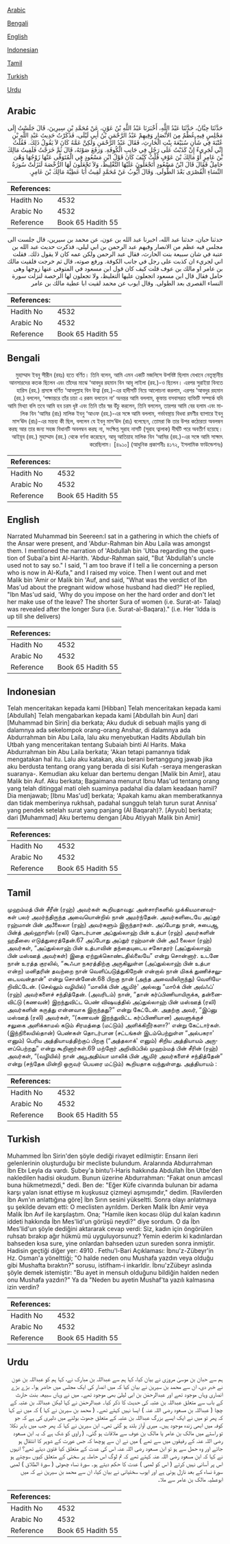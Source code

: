 [Arabic](#arabic)

[Bengali](#bengali)

[English](#english)

[Indonesian](#indonesian)

[Tamil](#tamil)

[Turkish](#turkish)

[Urdu](#urdu)

## Arabic


<div dir="rtl" lang="ar" style={{fontSize:'larger',backgroundColor:'#f8f9fa',padding:20}}>
حَدَّثَنَا حِبَّانُ، حَدَّثَنَا عَبْدُ اللَّهِ، أَخْبَرَنَا عَبْدُ اللَّهِ بْنُ عَوْنٍ، عَنْ مُحَمَّدِ بْنِ سِيرِينَ، قَالَ جَلَسْتُ إِلَى مَجْلِسٍ فِيهِ عُظْمٌ مِنَ الأَنْصَارِ وَفِيهِمْ عَبْدُ الرَّحْمَنِ بْنُ أَبِي لَيْلَى، فَذَكَرْتُ حَدِيثَ عَبْدِ اللَّهِ بْنِ عُتْبَةَ فِي شَأْنِ سُبَيْعَةَ بِنْتِ الْحَارِثِ، فَقَالَ عَبْدُ الرَّحْمَنِ وَلَكِنَّ عَمَّهُ كَانَ لاَ يَقُولُ ذَلِكَ‏.‏ فَقُلْتُ إِنِّي لَجَرِيءٌ إِنْ كَذَبْتُ عَلَى رَجُلٍ فِي جَانِبِ الْكُوفَةِ‏.‏ وَرَفَعَ صَوْتَهُ، قَالَ ثُمَّ خَرَجْتُ فَلَقِيتُ مَالِكَ بْنَ عَامِرٍ أَوْ مَالِكَ بْنَ عَوْفٍ قُلْتُ كَيْفَ كَانَ قَوْلُ ابْنِ مَسْعُودٍ فِي الْمُتَوَفَّى عَنْهَا زَوْجُهَا وَهْىَ حَامِلٌ فَقَالَ قَالَ ابْنُ مَسْعُودٍ أَتَجْعَلُونَ عَلَيْهَا التَّغْلِيظَ، وَلاَ تَجْعَلُونَ لَهَا الرُّخْصَةَ لَنَزَلَتْ سُورَةُ النِّسَاءِ الْقُصْرَى بَعْدَ الطُّولَى‏.‏ وَقَالَ أَيُّوبُ عَنْ مُحَمَّدٍ لَقِيتُ أَبَا عَطِيَّةَ مَالِكَ بْنَ عَامِرٍ‏.‏
</div>
<div style={{backgroundColor:'#f8f9fa',padding:20, marginBottom: 10}}><table> <thead> <tr> <th>References:</th> <th></th> </tr> </thead> <tbody><tr><td>Hadith No</td><td>4532</td></tr><tr><td>Arabic No</td><td>4532</td></tr><tr><td>Reference</td><td>Book 65 Hadith 55</td></tr></tbody></table></div>


<div dir="rtl" lang="ar" style={{fontSize:'larger',backgroundColor:'#f8f9fa',padding:20}}>
حدثنا حبان، حدثنا عبد الله، اخبرنا عبد الله بن عون، عن محمد بن سيرين، قال جلست الى مجلس فيه عظم من الانصار وفيهم عبد الرحمن بن ابي ليلى، فذكرت حديث عبد الله بن عتبة في شان سبيعة بنت الحارث، فقال عبد الرحمن ولكن عمه كان لا يقول ذلك. فقلت اني لجريء ان كذبت على رجل في جانب الكوفة. ورفع صوته، قال ثم خرجت فلقيت مالك بن عامر او مالك بن عوف قلت كيف كان قول ابن مسعود في المتوفى عنها زوجها وهى حامل فقال قال ابن مسعود اتجعلون عليها التغليظ، ولا تجعلون لها الرخصة لنزلت سورة النساء القصرى بعد الطولى. وقال ايوب عن محمد لقيت ابا عطية مالك بن عامر
</div>
<div style={{backgroundColor:'#f8f9fa',padding:20, marginBottom: 10}}><table> <thead> <tr> <th>References:</th> <th></th> </tr> </thead> <tbody><tr><td>Hadith No</td><td>4532</td></tr><tr><td>Arabic No</td><td>4532</td></tr><tr><td>Reference</td><td>Book 65 Hadith 55</td></tr></tbody></table></div>

## Bengali


<div dir="rtl" lang="bn" style={{fontSize:'larger',backgroundColor:'#f8f9fa',padding:20}}>
মুহাম্মাদ ইবনু সীরীন (রহঃ) হতে বর্ণিত। তিনি বলেন, আমি এমন একটি মজলিসে উপবিষ্ট ছিলাম যেখানে নেতৃস্থানীয় আনসারদের কতক ছিলেন এবং তাঁদের মাঝে ‘আবদুর রহমান বিন আবূ লাইলা (রহ.)-ও ছিলেন। এরপর সুরাইয়া বিনতে হারিস (রহ.) প্রসঙ্গে বর্ণিত ‘আবদুল্লাহ বিন উত্বা (রহ.)-এর হাদীসটি নিয়ে আলোচনা করলাম, এরপর ‘আবদুর রহমান (রহ.) বললেন, ‘পক্ষান্তরে তাঁর চাচা এ রকম বলতেন না’ অনন্তর আমি বললাম, কূফায় বসবাসরত ব্যক্তিটি সম্পর্কে যদি আমি মিথ্যা বলি তবে আমি হব চরম ধৃষ্ট এবং তিনি তাঁর স্বর উঁচু করলেন, তিনি বললেন, তারপর আমি বের হলাম এবং মালিক বিন ‘আমির (রাঃ) মালিক ইবনু ‘আওফ (রহ.)-এর সঙ্গে আমি বললাম, গর্ভাবস্থায় বিধবা রমণীর ব্যাপারে ইবনু মাস‘ঊদ (রাঃ)-এর মন্তব্য কী ছিল, বললেন যে ইবনু মাস‘ঊদ (রাঃ) বলেছেন, তোমরা কি তার উপর কঠোরতা অবলম্বন করছ আর তার জন্য সহজ বিধানটি অবলম্বন করছ না, সংক্ষিপ্ত সূরাহ নাসটি (সূরাহ ত্বালাক) দীর্ঘটি পরে অবতীর্ণ হয়েছে। আইয়ুব (রহ.) মুহাম্মাদ (রহ.) থেকে বর্ণনা করেছেন, আবূ আতিয়াহ মালিক বিন ‘আমির (রহ.)-এর সঙ্গে আমি সাক্ষাৎ করেছিলাম। [৪৯১০] (আধুনিক প্রকাশনীঃ ৪১৭২, ইসলামিক ফাউন্ডেশনঃ)
</div>
<div style={{backgroundColor:'#f8f9fa',padding:20, marginBottom: 10}}><table> <thead> <tr> <th>References:</th> <th></th> </tr> </thead> <tbody><tr><td>Hadith No</td><td>4532</td></tr><tr><td>Arabic No</td><td>4532</td></tr><tr><td>Reference</td><td>Book 65 Hadith 55</td></tr></tbody></table></div>

## English


<div dir="ltr" lang="en" style={{fontSize:'larger',backgroundColor:'#f8f9fa',padding:20}}>
Narrated Muhammad bin Seereen:I sat in a gathering in which the chiefs of the Ansar were present, and 'Abdur-Rahman bin Abu Laila was amongst them. I mentioned the narration of 'Abdullah bin 'Utba regarding the question of Subai'a bint Al-Harith. 'Abdur-Rahman said, "But 'Abdullah's uncle used not to say so." I said, "I am too brave if I tell a lie concerning a person who is now in Al-Kufa," and I raised my voice. Then I went out and met Malik bin 'Amir or Malik bin 'Auf, and said, "What was the verdict of Ibn Mas'ud about the pregnant widow whose husband had died?" He replied, "Ibn Mas'ud said, 'Why do you impose on her the hard order and don't let her make use of the leave? The shorter Sura of women (i.e. Surat-at- Talaq) was revealed after the longer Sura (i.e. Surat-al-Baqara)." (i.e. Her 'Idda is up till she delivers)
</div>
<div style={{backgroundColor:'#f8f9fa',padding:20, marginBottom: 10}}><table> <thead> <tr> <th>References:</th> <th></th> </tr> </thead> <tbody><tr><td>Hadith No</td><td>4532</td></tr><tr><td>Arabic No</td><td>4532</td></tr><tr><td>Reference</td><td>Book 65 Hadith 55</td></tr></tbody></table></div>

## Indonesian


<div dir="ltr" lang="id" style={{fontSize:'larger',backgroundColor:'#f8f9fa',padding:20}}>
Telah menceritakan kepada kami [Hibban] Telah menceritakan kepada kami [Abdullah] Telah mengabarkan kepada kami [Abdullah bin Aun] dari [Muhammad bin Sirin] dia berkata; Aku duduk di sebuah majlis yang di dalamnya ada sekelompok orang-orang Anshar, di dalamnya ada Abdurrahman bin Abu Laila, lalu aku menyebutkan Hadits Abdullah bin Utbah yang menceritakan tentang Subaiah binti Al Harits. Maka Abdurrahman bin Abu Laila berkata; 'Akan tetapi pamannya tidak mengatakan hal itu. Lalu aku katakan, aku berani bertanggung jawab jika aku berdusta tentang orang yang berada di sisi Kufah -seraya mengeraskan suaranya-. Kemudian aku keluar dan bertemu dengan [Malik bin Amir], atau Malik bin Auf. Aku berkata; Bagaimana menurut Ibnu Mas'ud tentang orang yang telah ditinggal mati oleh suaminya padahal dia dalam keadaan hamil? Dia menjawab; [Ibnu Mas'ud] berkata; 'Apakah kamu akan memberatkannya dan tidak memberinya rukhsah, padahal sungguh telah turun surat Annisa' yang pendek setelah surat yang panjang (Al Baqarah)?. [Ayyub] berkata; dari [Muhammad] Aku bertemu dengan [Abu Atiyyah Malik bin Amir]
</div>
<div style={{backgroundColor:'#f8f9fa',padding:20, marginBottom: 10}}><table> <thead> <tr> <th>References:</th> <th></th> </tr> </thead> <tbody><tr><td>Hadith No</td><td>4532</td></tr><tr><td>Arabic No</td><td>4532</td></tr><tr><td>Reference</td><td>Book 65 Hadith 55</td></tr></tbody></table></div>

## Tamil


<div dir="ltr" lang="ta" style={{fontSize:'larger',backgroundColor:'#f8f9fa',padding:20}}>
முஹம்மத் பின் சீரீன் (ரஹ்) அவர்கள் கூறியதாவது: அன்சாரிகளில் முக்கியமானவர்கள் பலர் அமர்ந்திருந்த அவையொன்றில் நான் அமர்ந்தேன். அவர்களிடையே அப்துர் ரஹ்மான் பின் அபீலைலா (ரஹ்) அவர்களும் இருந்தார்கள். அப்போது நான், சுபைஆ பின்த் அல்ஹாரிஸ் (ரலி) தொடர்பான அப்துல்லாஹ் பின் உத்பா (ரஹ்) அவர்களின் ஹதீஸை எடுத்துரைத்தேன்.67 அப்போது அப்துர் ரஹ்மான் பின் அபீ லைலா (ரஹ்) அவர்கள், “அப்துல்லாஹ் பின் உத்பாவின் தந்தையுடைய சகோதரர் (அப்துல்லாஹ் பின் மஸ்ஊத் அவர்கள்) இதை ஏற்றுக்கொண்டதில்லையே” என்று சொன்னார். உடனே நான் உரத்த குரலில், “கூஃபா நகரத்திற்கு அருகிலுள்ள (அப்துல்லாஹ் பின் உத்பா என்ற) மனிதரின் தவற்றை நான் வெளிப்படுத்துகிறேன் என்றால் நான் மிகக் துணிச்சலுடையவன்தான்” என்று சொன்னேன்.68 பிறகு நான் (அந்த அவையிலிருந்து) வெளியேறிவிட்டேன். (செல்லும் வழியில்) “மாலிக் பின் ஆமிர்' அல்லது “மாóக் பின் அவ்ஃப்' (ரஹ்) அவர்களைச் சந்தித்தேன். (அவரிடம்) நான், “தான் கர்ப்பிணியாயிருக்க, தன்னைவிட்டு (கணவன்) இறந்துவிட்ட பெண் விஷயத்தில் அப்துல்லாஹ் பின் மஸ்ஊத் (ரலி) அவர்களின் கருத்து என்னவாக இருந்தது?” என்று கேட்டேன். அதற்கு அவர், “இப்னு மஸ்ஊத் (ரலி) அவர்கள், “(கணவன் இறந்துவிட்ட கர்ப்பிணியான) அவளுக்குச் சலுகை அளிக்காமல் கடும் சிரமத்தை (மட்டும்) அளிக்கிறீர்களா?' என்று கேட்டார்கள். (இந்நிலையில்தான்) பெண்கள் தொடர்பான (சட்டங்கள் இடம்பெற்றுள்ள “அல்பகரா' எனும்) பெரிய அத்தியாயத்திற்குப் பிறகு (“அத்தலாக்' எனும்) சிறிய அத்தியாயம் அருளப்பெற்றது” என்று கூறினார்கள்.69 மற்றோர் அறிவிப்பில் முஹம்மத் பின் சீரின் (ரஹ்) அவர்கள், “(வழியில்) நான் அபூஅதிய்யா மாலிக் பின் ஆமிர் அவர்களைச் சந்தித்தேன்” என்று (சந்தேக மின்றி ஒருவர் பெயரை மட்டும்) கூறியதாக வந்துள்ளது. அத்தியாயம் :
</div>
<div style={{backgroundColor:'#f8f9fa',padding:20, marginBottom: 10}}><table> <thead> <tr> <th>References:</th> <th></th> </tr> </thead> <tbody><tr><td>Hadith No</td><td>4532</td></tr><tr><td>Arabic No</td><td>4532</td></tr><tr><td>Reference</td><td>Book 65 Hadith 55</td></tr></tbody></table></div>

## Turkish


<div dir="ltr" lang="tr" style={{fontSize:'larger',backgroundColor:'#f8f9fa',padding:20}}>
Muhammed İbn Sirin'den şöyle dediği rivayet edilmiştir: Ensarın ileri gelenlerinin oluşturduğu bir mecliste bulundum. Aralarında Abdurrahman İbn Ebı Leyla da vardı. Şubey'a bintu'l-Haris hakkında Abdullah İbn Utbe'den nakledilen hadisi okudum. Bunun üzerine Abdurrahman: "Fakat onun amcasl buna hükmetmezdi," dedi. Ben de: "Eğer Küfe civarında bulunan bir adama karşı yalan isnat ettiyse m kuşkusuz çizmeyi aşmışımdır," dedim. [Ravilerden İbn Avn'ın anlattığına göre] İbn Sırın sesini yükseltti. Sonra olayı anlatmaya şu şekilde devam etti: O meclisten ayrıldım. Derken Malik İbn Amir veya Malik İbn Avf ile karşılaştım. Ona; "Hamile iken kocası ölüp dul kalan kadının iddeti hakkında İbn Mes'lid'un görüşü neydi?" diye sordum. O da İbn Mes'lid'un şöyle dediğini aktararak cevap verdi: Siz, kadın için öngörülen ruhsatı bırakıp ağır hükmü mü uyguluyorsunuz? Yemin ederim ki kadınlardan bahseden kısa sure, yine onlardan bahseden uzun sureden sonra inmiştir. Hadisin geçtiği diğer yer: 4910 . Fethu'l-Bari Açıklaması: İbnu'z-Zübeyr'in Hz. Osman'a yönelttiği; "O halde neden onu Mushafa yazdın veya olduğu gibi Mushafta bıraktın?" sorusu, istifham-i inkarldir. İbnu'zZübeyr aslında şöyle demek istemiştir: "Bu ayet in mensuh olduğunu bildiğin halden neden onu Mushafa yazdın?" Ya da "Neden bu ayetin Mushaf'ta yazılı kalmasına izin verdin?
</div>
<div style={{backgroundColor:'#f8f9fa',padding:20, marginBottom: 10}}><table> <thead> <tr> <th>References:</th> <th></th> </tr> </thead> <tbody><tr><td>Hadith No</td><td>4532</td></tr><tr><td>Arabic No</td><td>4532</td></tr><tr><td>Reference</td><td>Book 65 Hadith 55</td></tr></tbody></table></div>

## Urdu


<div dir="rtl" lang="ur" style={{fontSize:'larger',backgroundColor:'#f8f9fa',padding:20}}>
ہم سے حبان بن موسیٰ مروزی نے بیان کیا، کہا ہم سے عبداللہ بن مبارک نے، کہا ہم کو عبداللہ بن عون نے خبر دی، ان سے محمد بن سیرین نے بیان کیا کہ میں انصار کی ایک مجلس میں حاضر ہوا۔ بڑے بڑے انصاری وہاں موجود تھے اور عبدالرحمٰن بن ابی لیلیٰ بھی موجود تھے۔ میں نے وہاں سبیعہ بنت حارث کے باب سے متعلق عبداللہ بن عتبہ کی حدیث کا ذکر کیا۔ عبدالرحمٰن نے کہا لیکن عبداللہ بن عتبہ کے چچا ( عبداللہ بن مسعود رضی اللہ عنہ ) ایسا نہیں کہتے تھے۔ ( محمد بن سیرین نے کہا ) کہ میں نے کہا کہ پھر تو میں نے ایک ایسے بزرگ عبداللہ بن عتبہ کے متعلق جھوٹ بولنے میں دلیری کی ہے کہ جو کوفہ میں ابھی زندہ موجود ہیں۔ میری آواز بلند ہو گئی تھی۔ ابن سیرین نے کہا کہ پھر جب میں باہر نکلا تو راستے میں مالک بن عامر یا مالک بن عوف سے ملاقات ہو گئی۔ ( راوی کو شک ہے کہ یہ ابن مسعود رضی اللہ عنہ کے رفیقوں میں سے تھے ) میں نے ان سے پوچھا کہ جس عورت کے شوہر کا انتقال ہو جائے اور وہ حمل سے ہو تو ابن مسعود رضی اللہ عنہ اس کی عدت کے متعلق کیا فتویٰ دیتے تھے؟ انہوں نے کہا کہ ابن مسعود رضی اللہ عنہ کہتے تھے کہ تم لوگ اس حاملہ پر سختی کے متعلق کیوں سوچتے ہو اس پر آسانی نہیں کرتے ( اس کو لمبی ) عدت کا حکم دیتے ہو۔ سورۃ نساء چھوٹی ( سورۃ الطلاق ) لمبی سورۃ نساء کے بعد نازل ہوئی ہے اور ایوب سختیانی نے بیان کیا، ان سے محمد بن سیرین نے کہ میں ابوعطیہ مالک بن عامر سے ملا۔
</div>
<div style={{backgroundColor:'#f8f9fa',padding:20, marginBottom: 10}}><table> <thead> <tr> <th>References:</th> <th></th> </tr> </thead> <tbody><tr><td>Hadith No</td><td>4532</td></tr><tr><td>Arabic No</td><td>4532</td></tr><tr><td>Reference</td><td>Book 65 Hadith 55</td></tr></tbody></table></div>